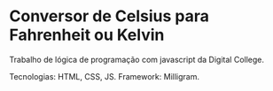 # Conversor de Celsius para Fahrenheit ou Kelvin

Trabalho de lógica de programação com javascript da Digital College.

Tecnologias: HTML, CSS, JS.
Framework: Milligram.
